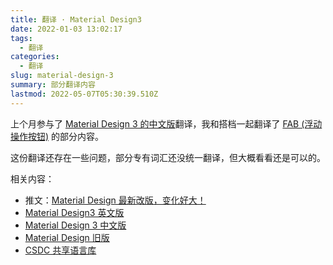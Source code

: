 ```yaml
---
title: 翻译 · Material Design3
date: 2022-01-03 13:02:17
tags:
  - 翻译
categories:
  - 翻译
slug: material-design-3
summary: 部分翻译内容
lastmod: 2022-05-07T05:30:39.510Z
---
```


上个月参与了 [Material Design 3 的中文版](https://www.yuque.com/advancedux/xr6e1n)翻译，我和搭档一起翻译了 [FAB (浮动操作按钮)](https://www.yuque.com/advancedux/xr6e1n/xip12y) 的部分内容。

这份翻译还存在一些问题，部分专有词汇还没统一翻译，但大概看看还是可以的。

相关内容：

- 推文：[Material Design 最新改版，变化好大！](https://mp.weixin.qq.com/s/fm7RKvCSgBz0jCIWlr8mWg)
- [Material Design3 英文版](https://m3.material.io/)
- [Material Design 3 中文版](https://www.yuque.com/advancedux/xr6e1n)
- [Material Design 旧版](https://material.io/)
- [CSDC 共享语言库](https://csdcachieve.notion.site/a1fb571707784c809b508a4e63a6ce81)
